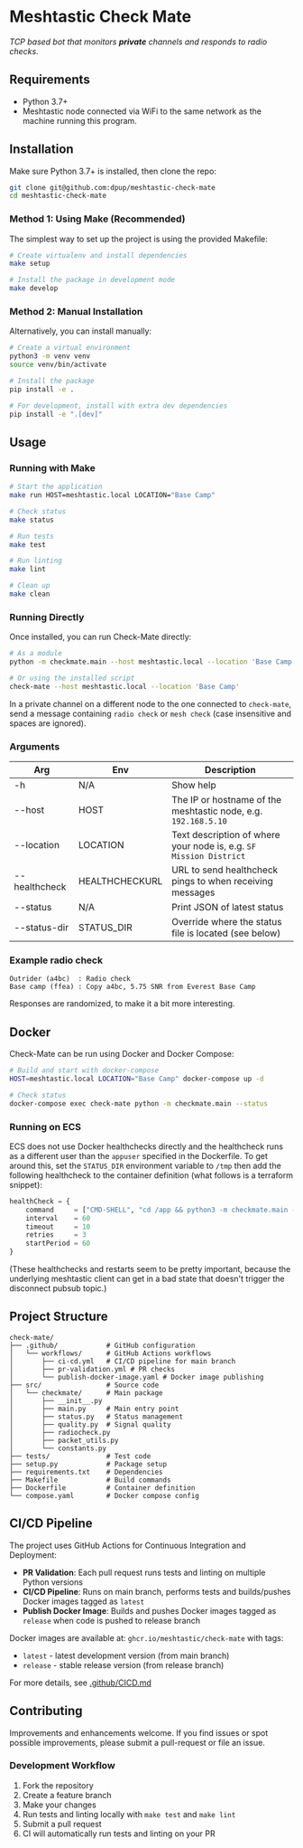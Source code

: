 # Meshtastic Check Mate

_TCP based bot that monitors **private** channels and responds to radio checks._

## Requirements

- Python 3.7+
- Meshtastic node connected via WiFi to the same network as the machine running this program.

## Installation

Make sure Python 3.7+ is installed, then clone the repo:

```bash
git clone git@github.com:dpup/meshtastic-check-mate
cd meshtastic-check-mate
```

### Method 1: Using Make (Recommended)

The simplest way to set up the project is using the provided Makefile:

```bash
# Create virtualenv and install dependencies
make setup 

# Install the package in development mode
make develop
```

### Method 2: Manual Installation

Alternatively, you can install manually:

```bash
# Create a virtual environment
python3 -m venv venv
source venv/bin/activate

# Install the package
pip install -e .

# For development, install with extra dev dependencies
pip install -e ".[dev]"
```

## Usage

### Running with Make

```bash
# Start the application
make run HOST=meshtastic.local LOCATION="Base Camp"

# Check status
make status

# Run tests
make test

# Run linting
make lint

# Clean up
make clean
```

### Running Directly

Once installed, you can run Check-Mate directly:

```bash
# As a module
python -m checkmate.main --host meshtastic.local --location 'Base Camp'

# Or using the installed script
check-mate --host meshtastic.local --location 'Base Camp'
```

In a private channel on a different node to the one connected to `check-mate`, send a message containing `radio check` or `mesh check` (case insensitive and spaces are ignored).

### Arguments

| Arg           | Env            | Description                                                        |
| ------------- | -------------- | ------------------------------------------------------------------ |
| -h            | N/A            | Show help                                                          |
| --host        | HOST           | The IP or hostname of the meshtastic node, e.g. `192.168.5.10`     |
| --location    | LOCATION       | Text description of where your node is, e.g. `SF Mission District` |
| --healthcheck | HEALTHCHECKURL | URL to send healthcheck pings to when receiving messages           |
| --status      | N/A            | Print JSON of latest status                                        |
| --status-dir  | STATUS_DIR     | Override where the status file is located (see below)              |

### Example radio check

```
Outrider (a4bc)  : Radio check
Base camp (ffea) : Copy a4bc, 5.75 SNR from Everest Base Camp
```

Responses are randomized, to make it a bit more interesting.

## Docker

Check-Mate can be run using Docker and Docker Compose:

```bash
# Build and start with docker-compose
HOST=meshtastic.local LOCATION="Base Camp" docker-compose up -d

# Check status
docker-compose exec check-mate python -m checkmate.main --status
```

### Running on ECS

ECS does not use Docker healthchecks directly and the healthcheck runs as a different user than the `appuser` specified in the Dockerfile. To get around this, set the `STATUS_DIR` environment variable to `/tmp` then add the following healthcheck to the container definition (what follows is a terraform snippet):

```terraform
healthCheck = {
    command     = ["CMD-SHELL", "cd /app && python3 -m checkmate.main --status --status-dir=/tmp"]
    interval    = 60
    timeout     = 10
    retries     = 3
    startPeriod = 60
}
```

(These healthchecks and restarts seem to be pretty important, because the underlying meshtastic client can get in a bad state that doesn't trigger the disconnect pubsub topic.)

## Project Structure

```
check-mate/
├── .github/            # GitHub configuration
│   └── workflows/      # GitHub Actions workflows
│       ├── ci-cd.yml   # CI/CD pipeline for main branch
│       ├── pr-validation.yml # PR checks
│       └── publish-docker-image.yaml # Docker image publishing
├── src/                # Source code
│   └── checkmate/      # Main package
│       ├── __init__.py
│       ├── main.py     # Main entry point
│       ├── status.py   # Status management
│       ├── quality.py  # Signal quality
│       ├── radiocheck.py
│       ├── packet_utils.py
│       └── constants.py
├── tests/              # Test code
├── setup.py            # Package setup
├── requirements.txt    # Dependencies
├── Makefile            # Build commands
├── Dockerfile          # Container definition
└── compose.yaml        # Docker compose config
```

## CI/CD Pipeline

The project uses GitHub Actions for Continuous Integration and Deployment:

- **PR Validation**: Each pull request runs tests and linting on multiple Python versions
- **CI/CD Pipeline**: Runs on main branch, performs tests and builds/pushes Docker images tagged as `latest`
- **Publish Docker Image**: Builds and pushes Docker images tagged as `release` when code is pushed to release branch

Docker images are available at: `ghcr.io/meshtastic/check-mate` with tags:
- `latest` - latest development version (from main branch)
- `release` - stable release version (from release branch)

For more details, see [.github/CICD.md](.github/CICD.md)

## Contributing

Improvements and enhancements welcome. If you find issues or spot possible
improvements, please submit a pull-request or file an issue.

### Development Workflow

1. Fork the repository
2. Create a feature branch
3. Make your changes
4. Run tests and linting locally with `make test` and `make lint`
5. Submit a pull request
6. CI will automatically run tests and linting on your PR